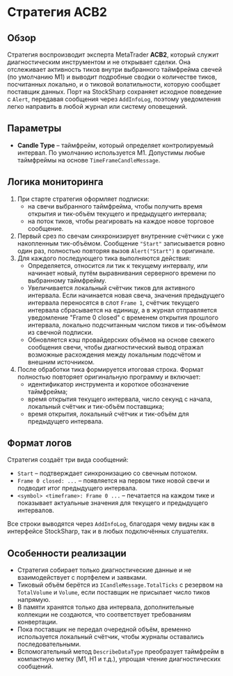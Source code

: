 # Стратегия ACB2

## Обзор
Стратегия воспроизводит эксперта MetaTrader **ACB2**, который служит диагностическим инструментом и не открывает сделки. Она отслеживает активность тиков внутри выбранного таймфрейма свечей (по умолчанию M1) и выводит подробные сводки о количестве тиков, посчитанных локально, и о тиковой волатильности, которую сообщает поставщик данных. Порт на StockSharp сохраняет исходное поведение с `Alert`, передавая сообщения через `AddInfoLog`, поэтому уведомления легко направить в любой журнал или систему оповещений.

## Параметры
- **Candle Type** – таймфрейм, который определяет контролируемый интервал. По умолчанию используется M1. Допустимы любые таймфреймы на основе `TimeFrameCandleMessage`.

## Логика мониторинга
1. При старте стратегия оформляет подписки:
   - на свечи выбранного таймфрейма, чтобы получить время открытия и тик-объём текущего и предыдущего интервала;
   - на поток тиков, чтобы реагировать на каждое новое торговое сообщение.
2. Первый срез по свечам синхронизирует внутренние счётчики с уже накопленным тик-объёмом. Сообщение `"Start"` записывается ровно один раз, полностью повторяя вызов `Alert("Start")` в оригинале.
3. Для каждого последующего тика выполняются действия:
   - Определяется, относится ли тик к текущему интервалу, или начинает новый, путём выравнивания серверного времени по выбранному таймфрейму.
   - Увеличивается локальный счётчик тиков для активного интервала. Если начинается новая свеча, значения предыдущего интервала переносятся в слот `Frame 1`, счётчик текущего интервала сбрасывается на единицу, а в журнал отправляется уведомление "Frame 0 closed" с временем открытия прошлого интервала, локально подсчитанным числом тиков и тик-объёмом из свечной подписки.
   - Обновляется кэш провайдерских объёмов на основе свежего сообщения свечи, чтобы диагностический вывод отражал возможные расхождения между локальным подсчётом и внешним источником.
4. После обработки тика формируется итоговая строка. Формат полностью повторяет оригинальную программу и включает:
   - идентификатор инструмента и короткое обозначение таймфрейма;
   - время открытия текущего интервала, число секунд с начала, локальный счётчик и тик-объём поставщика;
   - время открытия, локальный счётчик и тик-объём для предыдущего интервала.

## Формат логов
Стратегия создаёт три вида сообщений:
- `Start` – подтверждает синхронизацию со свечным потоком.
- `Frame 0 closed: ...` – появляется на первом тике новой свечи и подводит итог предыдущего интервала.
- `<symbol> <timeframe>: Frame 0 ...` – печатается на каждом тике и показывает актуальные значения для текущего и предыдущего интервалов.

Все строки выводятся через `AddInfoLog`, благодаря чему видны как в интерфейсе StockSharp, так и в любых подключённых слушателях.

## Особенности реализации
- Стратегия собирает только диагностические данные и не взаимодействует с портфелем и заявками.
- Тиковый объём берётся из `ICandleMessage.TotalTicks` с резервом на `TotalVolume` и `Volume`, если поставщик не присылает число тиков напрямую.
- В памяти хранятся только два интервала, дополнительные коллекции не создаются, что соответствует требованиям конвертации.
- Пока поставщик не передал очередной объём, временно используется локальный счётчик, чтобы журналы оставались последовательными.
- Вспомогательный метод `DescribeDataType` преобразует таймфрейм в компактную метку (M1, H1 и т.д.), упрощая чтение диагностических сообщений.
